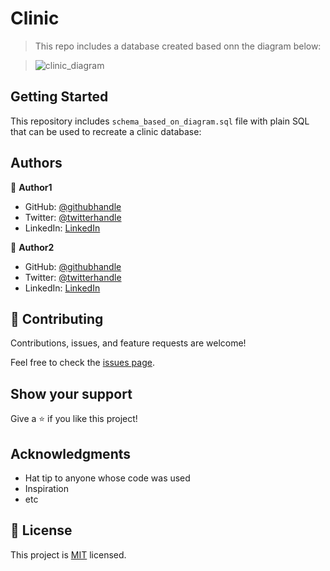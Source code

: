 # Clinic 

> This repo includes a database created based onn the diagram below:

> ![clinic_diagram](https://user-images.githubusercontent.com/28694196/178507701-1b2d95db-8b2f-426c-a153-8ee2dc6dacfa.png)



## Getting Started

This repository includes ```schema_based_on_diagram.sql``` file with plain SQL that can be used to recreate a clinic database:

## Authors

👤 **Author1**

- GitHub: [@githubhandle](https://github.com/githubhandle)
- Twitter: [@twitterhandle](https://twitter.com/twitterhandle)
- LinkedIn: [LinkedIn](https://linkedin.com/in/linkedinhandle)

👤 **Author2**

- GitHub: [@githubhandle](https://github.com/githubhandle)
- Twitter: [@twitterhandle](https://twitter.com/twitterhandle)
- LinkedIn: [LinkedIn](https://linkedin.com/in/linkedinhandle)

## 🤝 Contributing

Contributions, issues, and feature requests are welcome!

Feel free to check the [issues page](../../issues/).

## Show your support

Give a ⭐️ if you like this project!

## Acknowledgments

- Hat tip to anyone whose code was used
- Inspiration
- etc

## 📝 License

This project is [MIT](./MIT.md) licensed.
